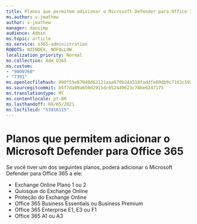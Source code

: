 ```yaml
---
title: Planos que permitem adicionar o Microsoft Defender para Office 365
ms.author: v-jmathew
author: v-jmathew
manager: dansimp
audience: Admin
ms.topic: article
ms.service: o365-administration
ROBOTS: NOINDEX, NOFOLLOW
localization_priority: Normal
ms.collection: Adm_O365
ms.custom:
- "9000760"
- "7391"
ms.openlocfilehash: 890f55e87048d62121aaa07db24a518faddfe89db9c7162c593ef240de83f1b2
ms.sourcegitcommit: b5f7da89a650d2915dc652449623c78be6247175
ms.translationtype: MT
ms.contentlocale: pt-BR
ms.lasthandoff: 08/05/2021
ms.locfileid: "53916115"
---
```

# <a name="plans-that-let-you-add-microsoft-defender-for-office-365"></a>Planos que permitem adicionar o Microsoft Defender para Office 365

Se você tiver um dos seguintes planos, poderá adicionar o Microsoft Defender para Office 365 a ele:

- Exchange Online Plano 1 ou 2
- Quiosque do Exchange Online
- Proteção do Exchange Online
- Office 365 Business Essentials ou Business Premium
- Office 365 Enterprise E1, E3 ou F1
- Office 365 A1 ou A3

